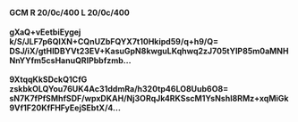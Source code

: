 #### GCM R 20/0c/400 L 20/0c/400
**gXaQ+vEetbiEygej**<br/>**k/S/JLF7p6QIXN+CQnUZbFQYX7t10Hkipd59/q+h9/Q=**<br/>**DSJ/iX/gtHIDBYVt23EV+KasuGpN8kwguLKqhwq2zJ705tYIP85m0aMNHNnYYfm5csHanuQRIPbbfzmb...**<br/><br/>
**9XtqqKkSDckQ1CfG**<br/>**zskbkOLQYou76UK4Ac31ddmRa/h320tp46LO8Uub6O8=**<br/>**sN7K7fPfSMhfSDF/wpxDKAH/Nj3ORqJk4RKSscM1YsNshl8RMz+xqMiGk9Vf1F20KfFHFyEejSEbtX/4...**